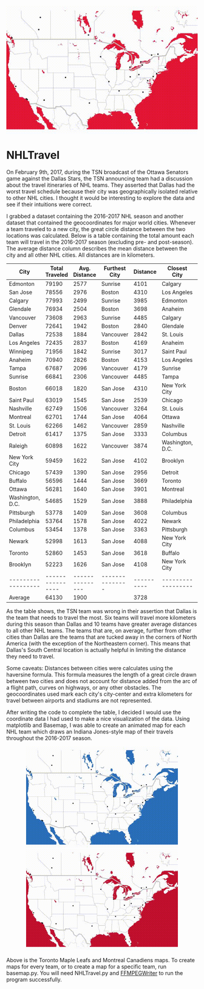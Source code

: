 <p align="center"><img align="middle" src="https://github.com/BStaff1986/NHLTravel/blob/master/OTT.gif" alt="Ottawa Senators 2016-2017"></p>

# NHLTravel

On February 9th, 2017, during the TSN broadcast of the Ottawa Senators game against the Dallas Stars, the TSN announcing team had a discussion about the travel itineraries of NHL teams. They asserted that Dallas had the worst travel schedule because their city was geographically isolated relative to other NHL cities. I thought it would be interesting to explore the data and see if their intuitions were correct. 

I grabbed a dataset containing the 2016-2017 NHL season and another dataset that contained the geocoordinates for major world cities. Whenever a team traveled to a new city, the great circle distance between the two locations was calculated. Below is a table containing the total amount each team will travel in the 2016-2017 season (excluding pre- and post-season). The average distance column describes the mean distance between the city and all other NHL cities. All distances are in kilometers.

|       City       | Total Traveled | Avg. Distance | Furthest City | Distance | Closest City     | Distance |
|------------------|----------------|---------------|---------------|----------|------------------|----------|
| Edmonton         | 79190          | 2577          | Sunrise       | 4101     | Calgary          | 281      |
| San Jose         | 78556          | 2976          | Boston        | 4310     | Los Angeles      | 492      |
| Calgary          | 77993          | 2499          | Sunrise       | 3985     | Edmonton         | 281      |
| Glendale         | 76934          | 2504          | Boston        | 3698     | Anaheim          | 530      |
| Vancouver        | 73608          | 2963          | Sunrise       | 4485     | Calgary          | 673      |
| Denver           | 72641          | 1942          | Boston        | 2840     | Glendale         | 941      |
| Dallas           | 72538          | 1884          | Vancouver     | 2842     | St. Louis        | 881      |
| Los Angeles      | 72435          | 2837          | Boston        | 4169     | Anaheim          | 38       |
| Winnipeg         | 71956          | 1842          | Sunrise       | 3017     | Saint Paul       | 628      |
| Anaheim          | 70940          | 2826          | Boston        | 4153     | Los Angeles      | 38       |
| Tampa            | 67687          | 2096          | Vancouver     | 4179     | Sunrise          | 307      |
| Sunrise          | 66841          | 2306          | Vancouver     | 4485     | Tampa            | 307      |
| Boston           | 66018          | 1820          | San Jose      | 4310     | New York City    | 305      |
| Saint Paul       | 63019          | 1545          | San Jose      | 2539     | Chicago          | 558      |
| Nashville        | 62749          | 1506          | Vancouver     | 3264     | St. Louis        | 407      |
| Montreal         | 62701          | 1744          | San Jose      | 4064     | Ottawa           | 164      |
| St. Louis        | 62266          | 1462          | Vancouver     | 2859     | Nashville        | 407      |
| Detroit          | 61417          | 1375          | San Jose      | 3333     | Columbus         | 263      |
| Raleigh          | 60898          | 1622          | Vancouver     | 3874     | Washington, D.C. | 375      |
| New York City    | 59459          | 1622          | San Jose      | 4102     | Brooklyn         | 8        |
| Chicago          | 57439          | 1390          | San Jose      | 2956     | Detroit          | 383      |
| Buffalo          | 56596          | 1444          | San Jose      | 3669     | Toronto          | 100      |
| Ottawa           | 56281          | 1640          | San Jose      | 3901     | Montreal         | 164      |
| Washington, D.C. | 54685          | 1529          | San Jose      | 3888     | Philadelphia     | 199      |
| Pittsburgh       | 53778          | 1409          | San Jose      | 3608     | Columbus         | 260      |
| Philadelphia     | 53764          | 1578          | San Jose      | 4022     | Newark           | 121      |
| Columbus         | 53454          | 1378          | San Jose      | 3363     | Pittsburgh       | 260      |
| Newark           | 52998          | 1613          | San Jose      | 4088     | New York City    | 14       |
| Toronto          | 52860          | 1453          | San Jose      | 3618     | Buffalo          | 100      |
| Brooklyn         | 52223          | 1626          | San Jose      | 4108     | New York City    | 8        |
|------------------|----------------|---------------|---------------|----------|------------------|----------|
| Average          | 64130          | 1900          |               | 3728     |                  | 316      |

As the table shows, the TSN team was wrong in their assertion that Dallas is the team that needs to travel the most. Six teams will travel more kilometers during this season than Dallas and 10 teams have greater average distances to all other NHL teams. The teams that are, on average, further from other cities than Dallas are the teams that are tucked away in the corners of North America (with the exception of the Northeastern corner). This means that Dallas's South Central location is actually helpful in limiting the distance they need to travel.

Some caveats: Distances between cities were calculates using the haversine formula. This formula measures the length of a great circle drawn between two cities and does not account for distance added from the arc of a flight path, curves on highways, or any other obstacles. The geocoordinates used mark each city's city-center and extra kilometers for travel between airports and stadiums are not represented.

After writing the code to complete the table, I decided I would use the coordinate data I had used to make a nice visualization of the data. Using matplotlib and Basemap, I was able to create an animated map for each NHL team which draws an Indiana Jones-style map of their travels throughout the 2016-2017 season.

<p align="center"><img src="https://github.com/BStaff1986/NHLTravel/blob/master/TOR.gif" alt="Toronto Maple Leafs 2016-2017" width="400"><img src="https://github.com/BStaff1986/NHLTravel/blob/master/MTL.gif" alt="Montreal Canadiens 2016-2017" width="400"></p>

Above is the Toronto Maple Leafs and Montreal Canadiens maps. To create maps for every team, or to create a map for a specific team, run basemap.py. You will need NHLTravel.py and <a href='https://ffmpeg.org/download.html'>FFMPEGWriter</a> to run the program successfully. 
